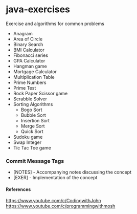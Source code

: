 # java-exercises
Exercise and algorithms for common problems

* Anagram
* Area of Circle
* Binary Search
* BMI Calculator
* Fibonacci series
* GPA Calculator
* Hangman game
* Mortgage Calculator
* Multiplication Table
* Prime Numbers
* Prime Test
* Rock Paper Scissor game
* Scrabble Solver
* Sorting Algorithms
  * Bogo Sort
  * Bubble Sort
  * Insertion Sort
  * Merge Sort
  * Quick Sort
* Sudoku game  
* Swap Integer
* Tic Tac Toe game

### Commit Message Tags
* [NOTES] - Accompanying notes discussing the concept
* [EXER] - Implementation of the concept

#### References
https://www.youtube.com/c/CodingwithJohn
https://www.youtube.com/c/programmingwithmosh
